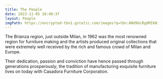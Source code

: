 ```yaml
---
title: The People
date: 2023-11-05 18:40:37
layout: People
imgPath: https://encrypted-tbn1.gstatic.com/images?q=tbn:ANd9GcRgdMIkNiTmpjyr_nly2xHiOvFFZBNyr_P4mRMiDzj4IB2v-7km
---
```


The Brianza region, just outside Milan, in 1962 was the most renowned region for furniture making and the artists produced original collections that were extremely well received by the rich and famous crowd of Milan and Europe.

Their dedication, passion and conviction have hence passed through generations prosperously; the tradition of manufacturing exquisite furniture lives on today with Casadora Furniture Corporation.
